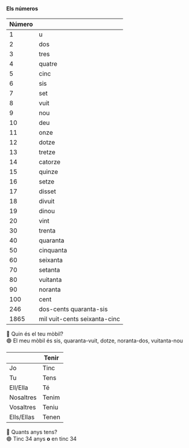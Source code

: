 #### Els números

| Número |      |
|--------|---------------|
| 1      | u             |
| 2      | dos           |
| 3      | tres          |
| 4      | quatre        |
| 5      | cinc          |
| 6      | sis           |
| 7      | set           |
| 8      | vuit          |
| 9      | nou           |
| 10     | deu           |
| 11     | onze          |
| 12     | dotze         |
| 13     | tretze        |
| 14     | catorze       |
| 15     | quinze        |
| 16     | setze         |
| 17     | disset        |
| 18     | divuit        |
| 19     | dinou         |
| 20     | vint          |
| 30     | trenta      |
| 40     | quaranta    |
| 50     | cinquanta   |
| 60     | seixanta    |
| 70     | setanta     |
| 80     | vuitanta    |
| 90     | noranta     |
| 100    | cent        |
| 246   | dos-cents quaranta-sis|
|  1865 | mil vuit-cents seixanta-cinc |

🔵 Quin és el teu mòbil?\
🟣 El meu mòbil és sis, quaranta-vuit, dotze, noranta-dos, vuitanta-nou

|           |  Tenir|
|-----------|-------|
| Jo        |   Tinc |
| Tu        |   Tens |
| Ell/Ella  |   Té  |
| Nosaltres |   Tenim |
| Vosaltres |   Teniu |
| Ells/Ellas|   Tenen |

🔵 Quants anys tens?\
🟣 Tinc 34 anys **o** en tinc 34
